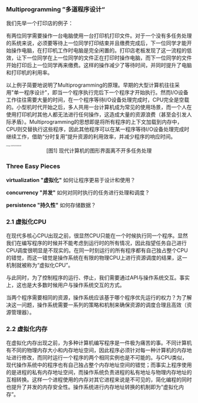 ### Multiprogramming ”多道程序设计“

我们先举一个打印店的例子：

​		有两位同学需要操作一台电脑使用一台打印机打印文件。对于一个没有多任务处理的系统来说，必须要等待上一位同学打印结束并且缴费完成后，下一位同学才能开始操作电脑，在打印机工作时电脑是完全闲置的。打印店老板发现了这一流程的低效，让下一位同学在上一位同学的文件正在打印时操作电脑，而下一位同学的文件开始打印后上一位同学再来缴费。这样的操作减少了等待时间，并同时提升了电脑和打印机的利用率。

​		以上例子简要地说明了Multiprogramming的原理。早期的大型计算机往往采用"单一程序设计"，即当一个程序执行完后下一个程序才开始执行。然而I/O设备工作往往需要大量的时间，在一个程序等待I/O设备处理完成时，CPU完全是空载的。小型机时代开始之后，多人共用一台计算机成为常见的使用场景，而一个人在使用打印机时其他人都无法进行任何操作，这造成大量的资源浪费（甚至会引发人际矛盾）。Multiprogramming的思想即是将所有程序的上下文加载到内存中，CPU则交替执行这些程序，因此其他程序可以在某一程序等待I/O设备处理完成时继续工作，借助“分时复用”提升资源的利用效率，并减少程序的响应时间。

<img src="/Users/Apple/Library/Application Support/typora-user-images/image-20201002143455248.png" alt="image-20201002143455248" style="zoom:20%;" />

<center>[图1] 现代计算机的图形界面离不开多任务处理</center>

### Three Easy Pieces

**virtualization "虚拟化"** 如何让程序更易于设计和使用？

**concurrency "并发"** 如何对同时执行的任务进行处理和调度？

**persistence "持久性"** 如何存储数据？

### 2.1 虚拟化CPU

​	在现代多核心CPU出现之前，很显然CPU只能在一个时候执行同一个程序。显然我们在编写程序的时候并不能考虑到运行时的所有情况，因此指望任务自己进行CPU调度很明显是不现实的。在同一时刻运行的所有程序都有自己独占整个CPU的错觉，而这一错觉是操作系统在有限的物理CPU上进行资源调度的结果，这一机制就被称为“虚拟化CPU”。

​	与此同时，为了控制程序的运行、停止，我们需要通过API与操作系统交互。事实上，这也是大多数时候用户与操作系统交互的方式。

​	当两个程序需要相同的资源，操作系统应该基于哪个程序优先运行的权力？为了解决这一问题，操作系统需要一系列的策略和机制来确保资源的调度合理且高效（资源管理器）。

### 2.2 虚拟化内存

​	在虚拟化内存出现之前，为多种计算机编写程序是一件极为痛苦的事。不同计算机有不同的物理内存大小和内存地址空间，因此程序必须针对每一种计算机的内存地址进行修改，而同时运行一个程序的两个相同实例也是不可能的。与CPU类似，现代操作系统中的程序也有自己独占整个内存地址空间的错觉；而事实上程序使用的是进程的私有内存地址空间，而操作系统负责进程的私有地址与物理内存地址的互相转换。这样一个进程使用的内存对其它进程来说是不可见的，简化编程的同时也提升了并发的内存安全性。操作系统进行内存地址转换的机制即为“虚拟化内存”。

